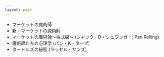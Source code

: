 ```yaml
---
layout: page
---
```


* マーケットの魔術師
* 新・マーケットの魔術師
* マーケットの魔術師〜株式編〜 (ジャック・D・シュワッガー; Pan Rolling)
* 魔術師たちの心理学 (バン・K・タープ)
* タートルズの秘密 (ラッセル・サンズ)
